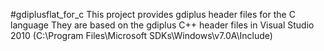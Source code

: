 #gdiplusflat_for_c
This project provides gdiplus header files for the C language
They are based on the gdiplus C++ header files in Visual Studio 2010 (C:\Program Files\Microsoft SDKs\Windows\v7.0A\Include)